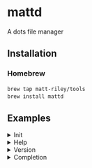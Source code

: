 # mattd

A dots file manager

## Installation

### Homebrew

```bash
brew tap matt-riley/tools
brew install mattd
```

## Examples

<details>
    <summary>Init</summary>
    <img src="./gifs/init.gif" width="100%" loading="lazy"/>
</details>
<details>
    <summary>Help</summary>
    <img src="./gifs/help.gif" width="100%" loading="lazy"/>
</details>
<details>
    <summary>Version</summary>
    <img src="./gifs/version.gif" width="100%" loading="lazy"/>
</details>
<details>
    <summary>Completion</summary>
    <img src="./gifs/completion.gif" width="100%" loading="lazy"/>
</details>

